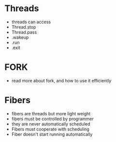 # Threads

- threads can access 
- Thread.stop 
- Thread.pass
- .wakeup
- .run
- .exit

# FORK
- read more about fork, and how to use it efficiently 

# Fibers
- fibers are threads but more light weight
- fibers must be controlled by programmer
- they are never automatically scheduled
- Fibers must cooperate with scheduling
- Fiber doesn't start running automatically
